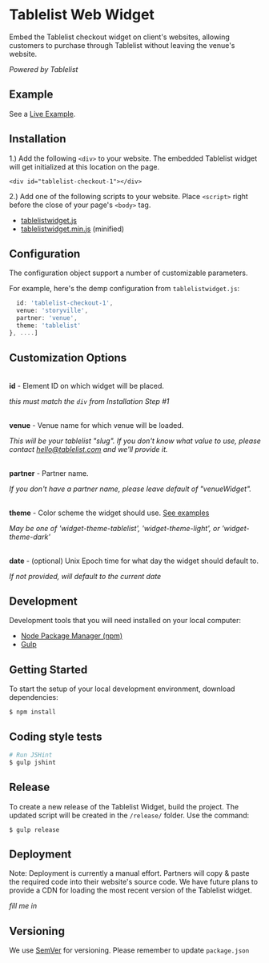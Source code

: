 # Tablelist Web Widget

Embed the Tablelist checkout widget on client's websites, allowing customers to purchase through Tablelist without leaving the venue's website.

*Powered by Tablelist*

## Example

See a [Live Example](http://tablelist.com/widgets/storyville).

## Installation

1.) Add the following ``<div>`` to your website. The embedded Tablelist widget will get initialized at this location on the page.

```<div id="tablelist-checkout-1"></div>```

2.) Add one of the following scripts to your website. Place ``<script>`` right before the close of your page's ``<body>`` tag.

* [tablelistwidget.js](/release/tablelistwidget.js)
* [tablelistwidget.min.js](/release/tablelistwidget.min.js) (minified)

## Configuration

The configuration object support a number of customizable parameters.

For example, here's the demp configuration from ``tablelistwidget.js``:

```js [{
  id: 'tablelist-checkout-1',
  venue: 'storyville',
  partner: 'venue',
  theme: 'tablelist'
}, ....] 
```

## Customization Options

<br>**id** - Element ID on which widget will be placed.

*this must match the ``div`` from Installation Step #1*

<br>**venue** - Venue name for which venue will be loaded.

*This will be your tablelist "slug". If you don't know what value to use, please contact hello@tablelist.com and we'll provide it.*

<br>**partner** - Partner name.
 
*If you don't have a partner name, please leave default of "venueWidget".*

<br>**theme** - Color scheme the widget should use.  [See examples](https://www.tablelist.com/widgets/storyville)

*May be one of 'widget-theme-tablelist', 'widget-theme-light', or 'widget-theme-dark'*

<br>**date** - (optional) Unix Epoch time for what day the widget should default to. 

*If not provided, will default to the current date*

## Development

Development tools that you will need installed on your local computer:

* [Node Package Manager (npm)](http://blog.npmjs.org/post/85484771375/how-to-install-npm)
* [Gulp](https://github.com/gulpjs/gulp/blob/master/docs/getting-started.md)

## Getting Started

To start the setup of your local development environment, download dependencies:

``$ npm install``

## Coding style tests

``` sh
# Run JSHint
$ gulp jshint
```

## Release

To create a new release of the Tablelist Widget, build the project. The updated script will be created in the ``/release/`` folder. Use the command:

```$ gulp release```

## Deployment

Note: Deployment is currently a manual effort. Partners will copy & paste the required code into their website's source code. We have future plans to provide a CDN for loading the most recent version of the Tablelist widget.

*fill me in*

## Versioning

We use [SemVer](http://semver.org/) for versioning. Please remember to update ``package.json``
